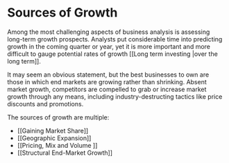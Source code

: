 # Sources of Growth
Among the most challenging aspects of business analysis is assessing long-term growth prospects. Analysts put considerable time into predicting growth in the coming quarter or year, yet it is more important and more difficult to gauge potential rates of growth [[Long term investing |over the long term]].

It may seem an obvious statement, but the best businesses to own are those in which end markets are growing rather than shrinking. Absent market growth, competitors are compelled to grab or increase market growth through any means, including industry-destructing tactics like price discounts and promotions.


The sources of growth are multiple:
- [[Gaining Market Share]]
- [[Geographic Expansion]]
- [[Pricing, Mix and Volume ]]
- [[Structural End-Market Growth]]

